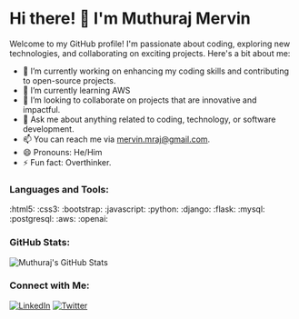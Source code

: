 # Hi there! 👋 I'm Muthuraj Mervin

Welcome to my GitHub profile! I'm passionate about coding, exploring new technologies, and collaborating on exciting projects. Here's a bit about me:

- 🔭 I’m currently working on enhancing my coding skills and contributing to open-source projects.
- 🌱 I’m currently learning AWS
- 👯 I’m looking to collaborate on projects that are innovative and impactful.
- 💬 Ask me about anything related to coding, technology, or software development.
- 📫 You can reach me via mervin.mraj@gmail.com.
- 😄 Pronouns: He/Him
- ⚡ Fun fact: Overthinker.

### Languages and Tools:

:html5: :css3: :bootstrap: :javascript: :python: :django: :flask: :mysql: :postgresql: :aws: :openai:


### GitHub Stats:

![Muthuraj's GitHub Stats](https://github-readme-stats.vercel.app/api?username=muthurajmervin&show_icons=true&theme=radical)

### Connect with Me:

[![LinkedIn](https://img.shields.io/badge/LinkedIn-Connect-blue)]([https://www.linkedin.com/in/yourusername](https://www.linkedin.com/in/muthu-raj-mervin-81a6a4219))
[![Twitter](https://img.shields.io/twitter/follow/yourusername?style=social)](https://twitter.com/yourusername)
